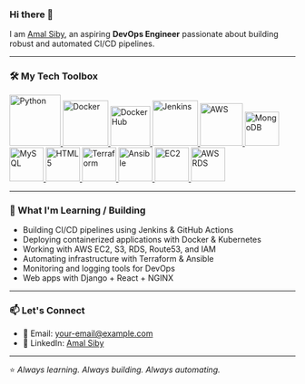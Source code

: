 ### Hi there 👋

I am [Amal Siby](https://www.linkedin.com/in/your-link), an aspiring **DevOps Engineer** passionate about building robust and automated CI/CD pipelines.

---

### 🛠️ My Tech Toolbox

<p float="left">
  <a href="https://www.python.org/" target="_blank">
    <img src="https://media1.giphy.com/media/KAq5w47R9rmTuvWOWa/giphy.gif" height="90" alt="Python" />
  </a>
  <a href="https://www.docker.com/" target="_blank">
    <img src="https://raw.githubusercontent.com/itsksaurabh/itsksaurabh/master/assets/docker.gif" height="80" alt="Docker" />
  </a>
  <a href="https://hub.docker.com/" target="_blank">
    <img src="https://www.docker.com/wp-content/uploads/2022/03/Moby-logo.png" height="70" alt="Docker Hub" />
  </a>
  <a href="https://www.jenkins.io/" target="_blank">
    <img src="https://www.jenkins.io/images/logos/jenkins/jenkins.png" height="80" alt="Jenkins" />
  </a>
  <a href="https://aws.amazon.com/" target="_blank">
    <img src="https://raw.githubusercontent.com/itsksaurabh/itsksaurabh/master/assets/aws.gif" height="75" alt="AWS" />
  </a>
  <a href="https://www.mongodb.com/" target="_blank">
    <img src="https://www.logolynx.com/images/logolynx/cf/cf72126a3551b816d617a06ffb01388b.png" height="60" alt="MongoDB" />
  </a>
  <a href="https://www.mysql.com/" target="_blank">
    <img src="https://img.icons8.com/color/452/mysql-logo.png" height="60" alt="MySQL" />
  </a>
  <a href="https://developer.mozilla.org/en-US/docs/Glossary/HTML5" target="_blank">
    <img src="https://img.icons8.com/color/452/html-5.png" height="60" alt="HTML5" />
  </a>
  <a href="https://www.terraform.io/" target="_blank">
    <img src="https://www.vectorlogo.zone/logos/terraformio/terraformio-icon.svg" height="60" alt="Terraform" />
  </a>
  <a href="https://www.ansible.com/" target="_blank">
    <img src="https://cdn.worldvectorlogo.com/logos/ansible.svg" height="60" alt="Ansible" />
  </a>
  <a href="https://aws.amazon.com/ec2/" target="_blank">
    <img src="https://cdn.worldvectorlogo.com/logos/amazon-ec2-1.svg" height="60" alt="EC2" />
  </a>
  <a href="https://aws.amazon.com/rds/" target="_blank">
    <img src="https://d2908q01vomqb2.cloudfront.net/e0ae5693b4e6f38334fdf046d4f9db56f58c471e/2021/11/23/rds-featured-image.png" height="60" alt="AWS RDS" />
  </a>
</p>

---

### 🧠 What I'm Learning / Building

- Building CI/CD pipelines using Jenkins & GitHub Actions  
- Deploying containerized applications with Docker & Kubernetes  
- Working with AWS EC2, S3, RDS, Route53, and IAM  
- Automating infrastructure with Terraform & Ansible  
- Monitoring and logging tools for DevOps  
- Web apps with Django + React + NGINX  

---

### 📫 Let's Connect

- 📧 Email: [your-email@example.com](mailto:your-email@example.com)  
- 💼 LinkedIn: [Amal Siby](https://www.linkedin.com/in/your-link)  

---

⭐ *Always learning. Always building. Always automating.*
